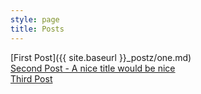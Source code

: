 ```yaml
---
style: page
title: Posts 
---
```

[First Post]({{ site.baseurl }}_postz/one.md)    
[Second Post - A nice title would be nice](_postz/two.md)    
[Third Post](/_postz/three.md)
